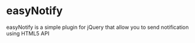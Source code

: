 # easyNotify
easyNotify is a simple plugin for jQuery that allow you to send notification using HTML5 API
